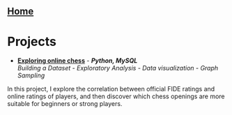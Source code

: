 ## [Home](https://morgant-ds.github.io) 

# Projects

- **[Exploring online chess](data-science-projects/chess-data-analysis.md)** - __*Python, MySQL*__  
*Building a Dataset - Exploratory Analysis - Data visualization - Graph Sampling*

In this project, I explore the correlation between official FIDE ratings and online ratings of players, and then discover which chess openings are more suitable for beginners or strong players.
